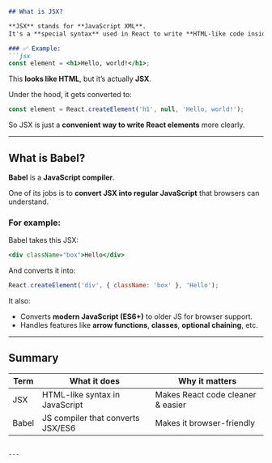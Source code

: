 

```markdown
## What is JSX?

**JSX** stands for **JavaScript XML**.  
It's a **special syntax** used in React to write **HTML-like code inside JavaScript**.

### ✅ Example:
```jsx
const element = <h1>Hello, world!</h1>;
```

This **looks like HTML**, but it’s actually **JSX**.

Under the hood, it gets converted to:
```js
const element = React.createElement('h1', null, 'Hello, world!');
```

So JSX is just a **convenient way to write React elements** more clearly.

---

## What is Babel?

**Babel** is a **JavaScript compiler**.

One of its jobs is to **convert JSX into regular JavaScript** that browsers can understand.

### For example:
Babel takes this JSX:
```jsx
<div className="box">Hello</div>
```

And converts it into:
```js
React.createElement('div', { className: 'box' }, 'Hello');
```

It also:
- Converts **modern JavaScript (ES6+)** to older JS for browser support.
- Handles features like **arrow functions**, **classes**, **optional chaining**, etc.

---

## Summary

| Term   | What it does                      | Why it matters                     |
|--------|-----------------------------------|------------------------------------|
| JSX    | HTML-like syntax in JavaScript    | Makes React code cleaner & easier |
| Babel  | JS compiler that converts JSX/ES6 | Makes it browser-friendly          |
```

---

